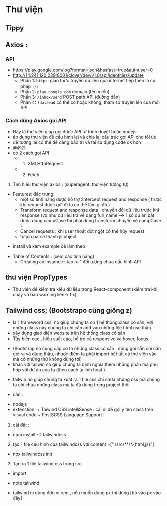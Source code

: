 # Thư viện

## Tippy

## Axios :

### API

-   https://play.google.com/log?format=json&hasfast=true&authuser=0
-   http://14.241.120.239:8001/clover/dev/v1.0/api/identities/update
    -   Phần 1: `https`: giao thức truyền dữ liệu qua internet tiêp theo là cú pháp `://`
    -   Phần 2: `play.google.com` domain (tên miền)
    -   Phần 3: `/inbox/send` POST path API (đường dẫn)
    -   Phần 4: `?data=ad` có thể có hoặc không, tham số truyền lên của mỗi API

### Cách dùng Axios gọi API

-   Đây là thư viện giúp gọi được API từ trình duyệt hoặc nodejs
-   áp dụng thư viện để cấu hình lại và chia lại cấu trúc gọi API cho tối ưu
-   để tương lai có thể dễ dàng bảo trì và tái sử dụng code ok hơn
-   @@@
-   có 2 cách gọi API
    -   1. XMLHttpRequest
    -   2. Fetch

1. Tìm hiểu thư viện axios : (superagent: thư viện tương tự)

-   Features: đăc trưng:
    -   một số tính năng được hỗ trợ :Intercept request and response ( trước khi request được gửi đi ta có thể làm gì đó )
    -   Transform request and response data : chuyển đổi dữ liệu trước khi response (vd như dữ liệu trả về dạng full_name --> 1 số dự án bắt duộc dùng campCase thì phải dùng transform chuyển về campCase )
    -   Cancel requests : khi user thoát đột ngột có thể hủy request
    -   tự jon.parse thành js object

*   install và xem example để làm theo

-   Table of Contents : (xem các tính năng)
    -   Creating an instance : tạo ra 1 đối tượng chứa cấu hình API

## thư viện PropTypes

-   Thư viện để kiểm tra kiểu dữ liệu trong React-component (kiểm tra khi chạy và bao warning liền-> fix)

## Tailwind css; (Bootstrapo cũng giống z)

-   là 1 frameword css: nó giúp chúng ta có 1 hệ thống class có sẵn, với những class này chúng ta chỉ cần add vào những file html use thâu
-   xây dựng giao diện website trên hệ thống class có sẵn
-   Tùy biến cao , hiệu suất cao, hỗ trợ cả responsive và hover, focus

*   (Bootstrap nó cũng cấp co ta những class có sẵn , đóng gói sẵn chỉ cần gọi ra và dùng thâu, nhược điểm ta phải import hết tất cả thư viện vào mà có những thứ không dùng tới)
*   khác với tailwin nó giúp chúng ta định nghĩa thêm những phần mà phù hợp với dự án của ta (theo cách ta linh hoạt )

-   tailwin nó giúp chúng ta xuất ra 1 file css chỉ chứa những css mà chúng ta chỉ chứa những class mà ta đã dùng trong project thôi

*   cần :

-   nodejs
-   extenstion: + Taiwind CSS intelliSense : cái ni để gợi ý tên class trên visual code + PostSCSS Language Support :

1. cài đặt :

-   npm install -D tailwindcss

2. tạo 1 file cấu hình của tailwindcss với content =["./src/**/*.{html,js}"]

-   npx tailwindcss init

3. Tạo ra 1 file tailwind.css trong src

-   import

*   note tailwind:

-   tailwind ni dùng đơn vị rem , nếu muốn dùng px thì dùng [bỏ vào px vào đây]
